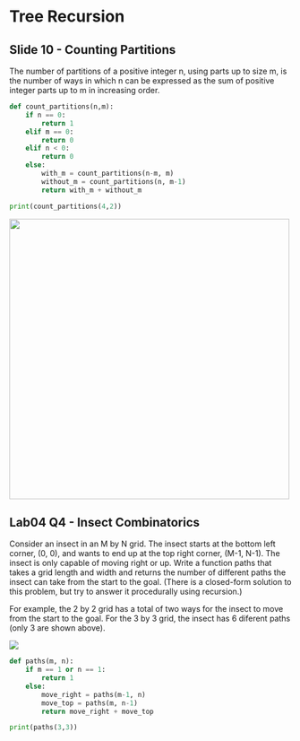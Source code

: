 # Tree Recursion <br>

## Slide 10 - Counting Partitions

The number of partitions of a positive integer n, using parts up to size m, is the number
of ways in which n can be expressed as the sum of positive integer parts up to m in
increasing order. <br>

```python
def count_partitions(n,m):
    if n == 0:
        return 1
    elif m == 0:
        return 0
    elif n < 0:
        return 0
    else:
        with_m = count_partitions(n-m, m)
        without_m = count_partitions(n, m-1)
        return with_m + without_m

print(count_partitions(4,2))
```

<img src="https://lh3.googleusercontent.com/JHT-JwAKI3hkQ7F1X90dYlclzLlGbq1QshAWDF_avSzgMoTgAoM5clHa_PyUpT5BQjWl=s170" width="500">
<br>

## Lab04 Q4 - Insect Combinatorics <br>

Consider an insect in an M by N grid. The insect starts at the bottom left corner, (0, 0), and wants to end up at the top right corner, (M-1, N-1). The insect is only capable of moving right or up. Write a function paths that takes a grid length and width and returns the number of different paths the insect can take from the start to the goal. (There is a closed-form solution to this problem, but try to answer it procedurally using recursion.) <br>

For example, the 2 by 2 grid has a total of two ways for the insect to move from the start to the goal. For the 3 by 3 grid, the insect has 6 diferent paths (only 3 are shown above).

<img src="https://i.stack.imgur.com/6tfVZ.png">
<br>

```python
def paths(m, n):
    if m == 1 or n == 1:
        return 1
    else:
        move_right = paths(m-1, n)
        move_top = paths(m, n-1)
        return move_right + move_top

print(paths(3,3))
```


